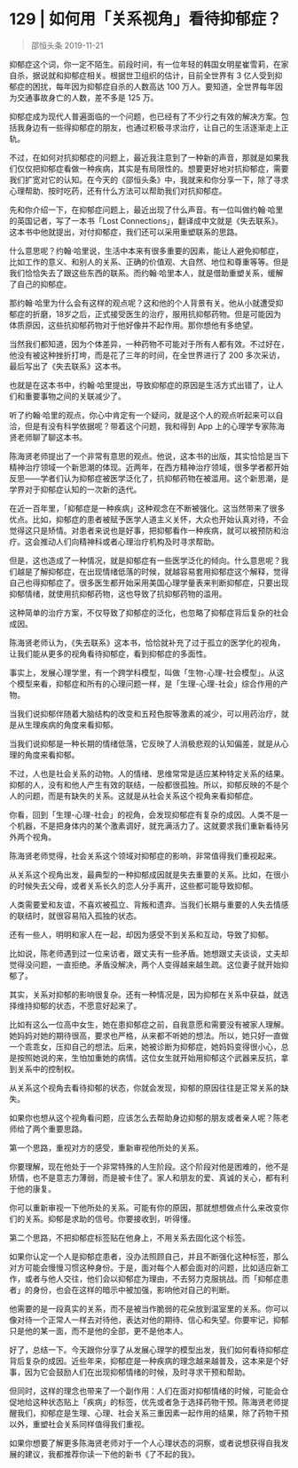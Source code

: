 # 129 | 如何用「关系视角」看待抑郁症？
> 邵恒头条
2019-11-21

抑郁症这个词，你一定不陌生。前段时间，有一位年轻的韩国女明星崔雪莉，在家自杀，据说就和抑郁症相关。根据世卫组织的估计，目前全世界有 3 亿人受到抑郁症的困扰，每年因为抑郁症自杀的人数高达 100 万人。要知道，全世界每年因为交通事故身亡的人数，差不多是 125 万。

抑郁症成为现代人普遍面临的一个问题，也已经有了不少行之有效的解决方案。包括我身边有一些得抑郁症的朋友，也通过积极寻求治疗，让自己的生活逐渐走上正轨。

不过，在如何对抗抑郁症的问题上，最近我注意到了一种新的声音，那就是如果我们仅仅把抑郁症看做一种疾病，其实是有局限性的。想要更好地对抗抑郁症，需要我们扩宽对它的认知。在今天的《邵恒头条》中，我就来和你分享一下，除了寻求心理帮助、按时吃药，还有什么方法可以帮助我们对抗抑郁症。

先和你介绍一下，在抑郁症问题上，最近出现了什么声音。有一位叫做约翰·哈里的英国记者，写了一本书「Lost Connections」，翻译成中文就是《失去联系》。这本书中他就提出，对付抑郁症，我们还可以采用重塑联系的思路。

什么意思呢？约翰·哈里说，生活中本来有很多重要的因素，能让人避免抑郁症，比如工作的意义、和别人的关系、正确的价值观、大自然、地位和尊重等等。但是我们恰恰失去了跟这些东西的联系。而约翰·哈里本人，就是借助重塑关系，缓解了自己的抑郁症。

那约翰·哈里为什么会有这样的观点呢？这和他的个人背景有关。他从小就遭受抑郁症的折磨，18岁之后，正式接受医生的治疗，服用抗抑郁药物。但是可能因为体质原因，这些抗抑郁药物对于他好像并不起作用。那你想他有多绝望。

当然我们都知道，因为个体差异，一种药物不可能对于所有人都有效。不过好在，他没有被这种挫折打垮，而是花了三年的时间，在全世界进行了 200 多次采访，最后写出了《失去联系》这本书。

也就是在这本书中，约翰·哈里提出，导致抑郁症的原因是生活方式出错了，让人们和重要事物之间的关联减少了。

听了约翰·哈里的观点，你心中肯定有一个疑问，就是这个人的观点听起来可以自洽，但是有没有科学依据呢？带着这个问题，我和得到 App 上的心理学专家陈海贤老师聊了聊这本书。

陈海贤老师提出了一个非常有意思的观点。他说，这本书的出版，其实恰恰是当下精神治疗领域一个新思潮的体现。近两年，在西方精神治疗领域，很多学者都开始反思——学者们认为抑郁症被医学泛化了，抗抑郁药物在被滥用。这个新思潮，是学界对于抑郁症认知的一次新的迭代。

在近一百年里，「抑郁症是一种疾病」这种观念在不断被强化。这当然带来了很多优点。比如，抑郁症的患者被赋予医学人道主义关怀，大众也开始认真对待，不会觉得这只是矫情。对患者来说也是好事，把抑郁看作一种疾病，就可以被预防和治疗。这会推动人们向精神科或者心理治疗机构及时寻求帮助。

但是，这也造成了一种情况，就是抑郁症有一些医学泛化的倾向。什么意思呢？我们越是了解抑郁症，在出现情绪低落的时候，就越容易套用抑郁症这个解释，觉得自己也得抑郁症了。很多医生都开始采用美国心理学量表来判断抑郁症，只要出现抑郁情绪，就使用抗抑郁药物，这也导致了抗抑郁药物的滥用。

这种简单的治疗方案，不仅导致了抑郁症的泛化，也忽略了抑郁症背后复杂的社会成因。

陈海贤老师认为，《失去联系》这本书，恰恰就补充了过于孤立的医学化的视角，让我们能从更多的视角看待抑郁症，看到抑郁症的多面性。

事实上，发展心理学里，有一个跨学科模型，叫做「生物-心理-社会模型」。从这个模型来看，抑郁症和所有的心理问题一样，是「生理-心理-社会」综合作用的产物。

当我们说抑郁伴随着大脑结构的改变和五羟色胺等激素的减少，可以用药治疗，就是从生理疾病的角度来看抑郁。

当我们说抑郁是一种长期的情绪低落，它反映了人消极悲观的认知偏差，就是从心理的角度来看抑郁。

不过，人也是社会关系的动物。人的情绪、思维常常是适应某种特定关系的结果。抑郁的人，没有和他人产生有效的联结，一般都很孤独。所以，抑郁反映的不是个人的问题，而是有缺失的关系。这就是从社会关系这个视角来看抑郁症。

你看，回到「生理-心理-社会」的视角，会发现抑郁症有复杂的成因。人类不是一个机器，不是把身体内的某个激素调好，就充满活力了。这就要求我们重新看待另外两个视角。

陈海贤老师觉得，社会关系这个领域对抑郁症的影响，非常值得我们重视起来。

从关系这个视角出发，最典型的一种抑郁成因就是失去重要的关系。比如，在很小的时候失去父母，或者关系长久的恋人分手离开，这些都可能导致抑郁。

人类需要爱和友谊，不喜欢被孤立、背叛和遗弃。当我们长期与重要的人失去情感的联结时，就很容易陷入孤独的状态。

还有一些人，明明和家人在一起，却因为感受不到关系和互动，导致了抑郁。

比如说，陈老师遇到过一位来访者，跟丈夫有一些矛盾。她想跟丈夫谈谈，丈夫却觉得没问题，一直拒绝。矛盾没解决，两个人变得越来越生疏。这位妻子就开始抑郁了。

其实，关系对抑郁的影响很复杂。还有一种情况是，因为抑郁在关系中获益，就选择维持抑郁的状态，不愿意好起来了。

比如有这么一位高中女生，她在患抑郁症之前，自我意愿和需要没有被家人理解。她妈妈对她的期待很高，要求也严格，从来都不听她的想法。所以，她只好一直做一个乖乖女，压抑自己的想法。后来，她被诊断为抑郁症，她妈妈变得很小心，总是按照她说的来，生怕加重她的病情。这位女生就开始用抑郁这个武器来反抗，拿到关系中的控制权。

从关系这个视角去看待抑郁的状态，你就会发现，抑郁的原因往往是正常关系的缺失。

如果你也想从这个视角看问题，应该怎么去帮助身边抑郁的朋友或者亲人呢？陈老师给了两个重要思路。

第一个思路，重视对方的感受，重新审视他所处的关系。

你要理解，现在他处于一个非常特殊的人生阶段。这个阶段对他是困难的，他不是矫情，也不是意志力薄弱，而是被卡住了。家人和朋友的爱、真诚的关心，都有利于他的康复。

你可以重新审视一下他所处的关系。可能有你的原因，那就想想做点什么来改变你们的关系。抑郁是求助的信号。你要接收到，听得懂。

第二个思路，不把抑郁症标签贴在他身上，不用关系去固化这个标签。

如果你认定一个人是抑郁症患者，没办法照顾自己，并且不断强化这种标签，那么对方可能会慢慢习惯这种身份。于是，面对每个人都会面对的问题，比如适应新工作，或者与他人交往，他们会以抑郁症为理由，不去努力克服挑战。而「抑郁症患者」的身份，也会在这样的暗示中被加强，影响他对自己的判断。

他需要的是一段真实的关系，而不是被当作脆弱的花朵放到温室里的关系。你可以像对待一个正常人一样去对待他，表达对他的期待、信心和失望。你要牢记，抑郁只是他的某一面，而不是他的全部，更不是他本人。

好了，总结一下。今天跟你分享了从发展心理学的模型出发，我们如何看待抑郁症背后复杂的成因。近些年来，抑郁症是一种疾病的理念越来越普及，这本来是个好事，因为它会鼓励人们在出现抑郁情绪的时候，及时寻求干预和帮助。

但同时，这样的理念也带来了一个副作用：人们在面对抑郁情绪的时候，可能会仓促地给这种状态贴上「疾病」的标签，优先或者急于选择药物干预。陈海贤老师提醒我们，抑郁症是生理、心理、社会关系三重因素一起作用的结果，除了药物干预以外，重塑社会关系同样值得我们重视。

如果你想要了解更多陈海贤老师对于一个人心理状态的洞察，或者说想获得自我发展的建议，我都推荐你读一下他的新书《了不起的我》。

